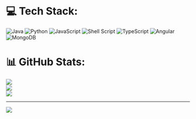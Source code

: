# 💻 Tech Stack:
![Java](https://img.shields.io/badge/java-%23ED8B00.svg?style=for-the-badge&logo=java&logoColor=white) ![Python](https://img.shields.io/badge/python-3670A0?style=for-the-badge&logo=python&logoColor=ffdd54) ![JavaScript](https://img.shields.io/badge/javascript-%23323330.svg?style=for-the-badge&logo=javascript&logoColor=%23F7DF1E) ![Shell Script](https://img.shields.io/badge/shell_script-%23121011.svg?style=for-the-badge&logo=gnu-bash&logoColor=white) ![TypeScript](https://img.shields.io/badge/typescript-%23007ACC.svg?style=for-the-badge&logo=typescript&logoColor=white) ![Angular](https://img.shields.io/badge/angular-%23DD0031.svg?style=for-the-badge&logo=angular&logoColor=white) ![MongoDB](https://img.shields.io/badge/MongoDB-%234ea94b.svg?style=for-the-badge&logo=mongodb&logoColor=white)
# 📊 GitHub Stats:
![](https://github-readme-stats.vercel.app/api?username=vedashruta&theme=dark&hide_border=false&include_all_commits=false&count_private=false)<br/>
![](https://github-readme-streak-stats.herokuapp.com/?user=vedashruta&theme=dark&hide_border=false)<br/>
![](https://github-readme-stats.vercel.app/api/top-langs/?username=vedashruta&theme=dark&hide_border=false&include_all_commits=false&count_private=false&layout=compact)


---
[![](https://visitcount.itsvg.in/api?id=vedashruta&icon=0&color=0)](https://visitcount.itsvg.in)

<!-- Proudly created with GPRM ( https://gprm.itsvg.in ) -->
